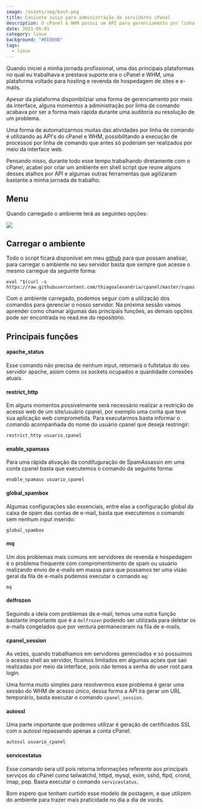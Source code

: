 ```yaml
---
image: /assets/img/bash.png
title: Canivete suíço para administração de servidores cPanel
description: O cPanel & WHM possui um API para gerenciamento por linha de comando.
date: 2021-06-01
category: linux
background: "#EE0000"
tags:
  - linux
---
```

Quando iniciei a minha jornada profissional, uma das principais plataformas no qual eu trabalhava e prestava suporte era o cPanel e WHM, uma plataforma voltado para hosting e revenda de hospedagem de sites e e-mails.

Apesar da plataforma disponibilziar uma forma de gerenciamento por meio da interface, alguns momentos a administração por linha de comando acabava por ser a forma mais rápida durante uma auditoria ou resolução de um problema.

Uma forma de automatizarmos muitas das atividades por linha de comando é utilizando as API's do cPanel e WHM, possibilitando a execução de processos por linha de comando que antes só poderiam ser realizados por meio da interface web.

Pensando nisso, durante todo esse tempo trabalhando diretamente com o cPanel, acabei por criar um ambiente em shell script que reune alguns desses atalhos por API e algumas outras ferramentas que agilizaram bastante a minha jornada de trabalho. 

## Menu

Quando carregado o ambiente terá as seguintes opções:

![](/assets/img/menu.png)

## Carregar o ambiente

Todo o script ficará disponíivel em meu [github](https://github.com/thiagoalexandria/cpanel) para que possam analisar, para carregar o ambiente no seu servidor basta que sempre que acesse o mesmo carregue da seguinte forma:

```
eval "$(curl -s https://raw.githubusercontent.com/thiagoalexandria/cpanel/master/supas.sh)"
```

Com o ambiente carregado, podemos seguir com a utilização dos comandos para gerenciar o nosso servidor. Na próxima sessão vamos aprender como chamar algumas das principais funções, as demais opções pode ser encontrada no read.me do repositório.

## Principais funções

#### apache_status

Esse comando não precisa de nenhum input, retornará o fullstatus do seu servidor apache, asism como os sockets ocupados e quantidade conexões atuais.

#### restrict_http

Em alguns momentos possivelmente será necessário realizar a restrição de acesso web de um site/usuário cpanel, por exemplo uma conta que teve sua aplicação web comprometida. Para executarmos basta informar o comando acompanhada do nome do usuário cpanel que deseja restringir:

```
restrict_http usuario_cpanel
```

#### enable_spamass

Para uma rápida ativação da condifuguração de SpamAssassin em uma conta cpanel basta que executemos o comando da seguinte forma:

```
enable_spamass usuario_cpanel 
```

#### global_spambox

Algumas configurações são essenciais, entre elas a configuração global da caixa de spam das contas de e-mail, basta que executemos o comando sem nenhum input inserido:

```
global_spambox
```

#### mq

Um dos problemas mais comuns em servidores de revenda e hospedagem é o problema frequente com compromentimento de spam ou usuário realizando envio de e-mails em massa para que possamos ter uma visão geral da fila de e-mails podemos executar o comando `mq`:

```
mq
```

#### delfrozen

Seguindo a ideia com problemas de e-mail, temos uma outra função bastante importante que é a `delfrozen` podendo ser utilizada para deletar os e-mails congelados que por ventura permaneceram na fila de e-mails.

#### cpanel_session

As vezes, quando trabalhamos em servidores gerenciados e só possuimos o acesso shell ao servidor, ficamos limitados em algumas açòes que sao realizadas por meio da interface, pois não temos a senha do user root para login. 

Uma forma muito simples para resolvermos esse problema é gerar uma sessão do WHM de acesso único, dessa forma a API ira gerar um URL temporário, basta executar o comando `cpanel_session`.

#### autossl

Uma parte importante que podemos utilizar é geração de certificados SSL com o autossl repassando apenas a conta cPanel:

```
autossl usuario_cpanel
```

#### servicestatus

Esse comando sera util pois retorna informações referente aos principais serviços do cPanel como tailwatchd, httpd, mysql, exim, sshd, ftpd, crond, imap, pop. Basta executar o comando `servicestatus`.

Bom espero que tenham curtido esse modelo de postagem, e que utilizem do ambiente para trazer mais praticidade no dia a dia de vocês.